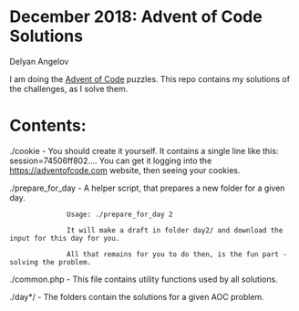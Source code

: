 # December 2018: Advent of Code Solutions
Delyan Angelov

I am doing the [Advent of Code](https://adventofcode.com) puzzles.
This repo contains my solutions of the challenges, as I solve them.

Contents:
=======================================

./cookie - You should create it yourself. It contains a single line like this:  session=74506ff802....
         You can get it logging into the https://adventofcode.com website, then seeing your cookies.

./prepare_for_day - A helper script, that prepares a new folder for a given day.

                  Usage: ./prepare_for_day 2
                  
                  It will make a draft in folder day2/ and download the input for this day for you.
                  
                  All that remains for you to do then, is the fun part - solving the problem.

./common.php - This file contains utility functions used by all solutions.

./day*/ - The folders contain the solutions for a given AOC problem.
